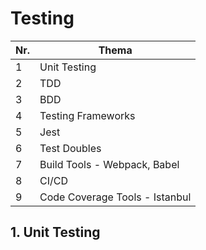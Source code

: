 # Testing
| Nr. | Thema |
| ----------- | ----------- |
| 1 | Unit Testing |
| 2 | TDD |
| 3 | BDD |
| 4 | Testing Frameworks |
| 5 | Jest |
| 6 | Test Doubles |
| 7 | Build Tools - Webpack, Babel |
| 8 | CI/CD |
| 9 | Code Coverage Tools - Istanbul |

## 1. Unit Testing

